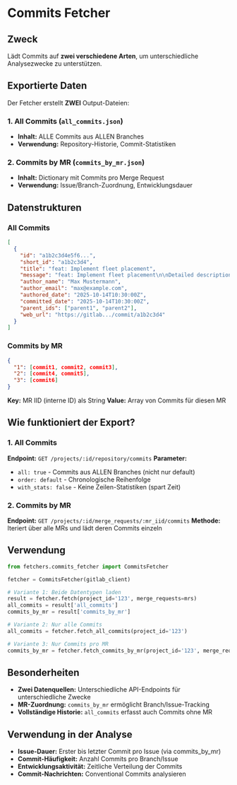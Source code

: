 # Commits Fetcher

## Zweck
Lädt Commits auf **zwei verschiedene Arten**, um unterschiedliche Analysezwecke zu unterstützen.

## Exportierte Daten

Der Fetcher erstellt **ZWEI** Output-Dateien:

### 1. All Commits (`all_commits.json`)
- **Inhalt:** ALLE Commits aus ALLEN Branches
- **Verwendung:** Repository-Historie, Commit-Statistiken

### 2. Commits by MR (`commits_by_mr.json`)
- **Inhalt:** Dictionary mit Commits pro Merge Request
- **Verwendung:** Issue/Branch-Zuordnung, Entwicklungsdauer

## Datenstrukturen

### All Commits
```json
[
  {
    "id": "a1b2c3d4e5f6...",
    "short_id": "a1b2c3d4",
    "title": "feat: Implement fleet placement",
    "message": "feat: Implement fleet placement\n\nDetailed description...",
    "author_name": "Max Mustermann",
    "author_email": "max@example.com",
    "authored_date": "2025-10-14T10:30:00Z",
    "committed_date": "2025-10-14T10:30:00Z",
    "parent_ids": ["parent1", "parent2"],
    "web_url": "https://gitlab.../commit/a1b2c3d4"
  }
]
```

### Commits by MR
```json
{
  "1": [commit1, commit2, commit3],
  "2": [commit4, commit5],
  "3": [commit6]
}
```
**Key:** MR IID (interne ID) als String
**Value:** Array von Commits für diesen MR

## Wie funktioniert der Export?

### 1. All Commits
**Endpoint:** `GET /projects/:id/repository/commits`
**Parameter:**
- `all: true` - Commits aus ALLEN Branches (nicht nur default)
- `order: default` - Chronologische Reihenfolge
- `with_stats: false` - Keine Zeilen-Statistiken (spart Zeit)

### 2. Commits by MR
**Endpoint:** `GET /projects/:id/merge_requests/:mr_iid/commits`
**Methode:** Iteriert über alle MRs und lädt deren Commits einzeln

## Verwendung

```python
from fetchers.commits_fetcher import CommitsFetcher

fetcher = CommitsFetcher(gitlab_client)

# Variante 1: Beide Datentypen laden
result = fetcher.fetch(project_id='123', merge_requests=mrs)
all_commits = result['all_commits']
commits_by_mr = result['commits_by_mr']

# Variante 2: Nur alle Commits
all_commits = fetcher.fetch_all_commits(project_id='123')

# Variante 3: Nur Commits pro MR
commits_by_mr = fetcher.fetch_commits_by_mr(project_id='123', merge_requests=mrs)
```

## Besonderheiten
- **Zwei Datenquellen:** Unterschiedliche API-Endpoints für unterschiedliche Zwecke
- **MR-Zuordnung:** `commits_by_mr` ermöglicht Branch/Issue-Tracking
- **Vollständige Historie:** `all_commits` erfasst auch Commits ohne MR

## Verwendung in der Analyse
- **Issue-Dauer:** Erster bis letzter Commit pro Issue (via commits_by_mr)
- **Commit-Häufigkeit:** Anzahl Commits pro Branch/Issue
- **Entwicklungsaktivität:** Zeitliche Verteilung der Commits
- **Commit-Nachrichten:** Conventional Commits analysieren
